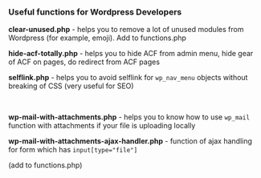 <h3>Useful functions for Wordpress Developers</h3>

<p><b>clear-unused.php</b> - helps you to remove a lot of unused modules from Wordpress (for example, emoji). Add to functions.php</p>
<p><b>hide-acf-totally.php</b> - helps you to hide ACF from admin menu, hide gear of ACF on pages, do redirect from ACF pages</p>
<p><b>selflink.php</b> - helps you to avoid selflink for <code>wp_nav_menu</code> objects without breaking of CSS (very useful for SEO)</p>
<br/>
<p><b>wp-mail-with-attachments.php</b> - helps you to know how to use <code>wp_mail</code> function with attachments if your file is uploading locally</p>
<p><b>wp-mail-with-attachments-ajax-handler.php</b> - function of ajax handling for form which has <code>input[type="file"]</code></p> (add to functions.php)
